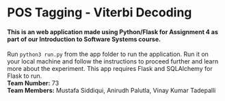 
# POS Tagging - Viterbi Decoding


#### This is an web application made using Python/Flask for Assignment 4 as part of our Introduction to Software Systems course.

Run `python3 run.py` from the app folder to run the application. Run it on your local machine and follow the instructions to proceed further and learn more about the experiment. This app requires Flask and SQLAlchemy for Flask to run.
<br>
**Team Number:** 73<br>
**Team Members:** Mustafa Siddiqui, Anirudh Palutla, Vinay Kumar Tadepalli

